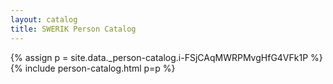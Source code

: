 ```yaml
---
layout: catalog
title: SWERIK Person Catalog
---
```

{% assign p = site.data._person-catalog.i-FSjCAqMWRPMvgHfG4VFk1P %}
{% include person-catalog.html p=p %}


